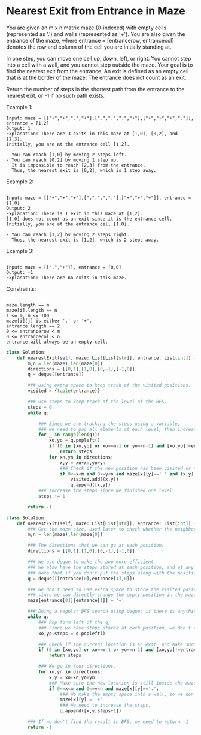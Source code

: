 # Nearest Exit from Entrance in Maze

You are given an m x n matrix maze (0-indexed) with empty cells (represented as '.') and walls (represented as '+'). You are also given the entrance of the maze, where entrance = [entrancerow, entrancecol] denotes the row and column of the cell you are initially standing at.

In one step, you can move one cell up, down, left, or right. You cannot step into a cell with a wall, and you cannot step outside the maze. Your goal is to find the nearest exit from the entrance. An exit is defined as an empty cell that is at the border of the maze. The entrance does not count as an exit.

Return the number of steps in the shortest path from the entrance to the nearest exit, or -1 if no such path exists.

Example 1:

```
Input: maze = [["+","+",".","+"],[".",".",".","+"],["+","+","+","."]], entrance = [1,2]
Output: 1
Explanation: There are 3 exits in this maze at [1,0], [0,2], and [2,3].
Initially, you are at the entrance cell [1,2].

- You can reach [1,0] by moving 2 steps left.
- You can reach [0,2] by moving 1 step up.
  It is impossible to reach [2,3] from the entrance.
  Thus, the nearest exit is [0,2], which is 1 step away.
```

Example 2:

```

Input: maze = [["+","+","+"],[".",".","."],["+","+","+"]], entrance = [1,0]
Output: 2
Explanation: There is 1 exit in this maze at [1,2].
[1,0] does not count as an exit since it is the entrance cell.
Initially, you are at the entrance cell [1,0].

- You can reach [1,2] by moving 2 steps right.
  Thus, the nearest exit is [1,2], which is 2 steps away.

```

Example 3:

```

Input: maze = [[".","+"]], entrance = [0,0]
Output: -1
Explanation: There are no exits in this maze.

```

Constraints:

```

maze.length == m
maze[i].length == n
1 <= m, n <= 100
maze[i][j] is either '.' or '+'.
entrance.length == 2
0 <= entrancerow < m
0 <= entrancecol < n
entrance will always be an empty cell.

```

```python
class Solution:
    def nearestExit(self, maze: List[List[str]], entrance: List[int]) -> int:
        m,n = len(maze),len(maze[0])
        directions = [[0,1],[1,0],[0,-1],[-1,0]]
        q = deque([entrance])

        ### Using extra space to keep track of the visited positions.
        visited = {tuple(entrance)}

        ### Use steps to keep track of the level of the BFS.
        steps = 0
        while q:

            ### Since we are tracking the steps using a variable,
            ### we need to pop all elements at each level, then increase the steps.
            for _ in range(len(q)):
                xo,yo = q.popleft()
                if (0 in [xo,yo] or xo==m-1 or yo==n-1) and [xo,yo]!=entrance:
                    return steps
                for xn,yn in directions:
                    x,y = xo+xn,yo+yn
                    ### Check if the new position has been visited or not., and only go into the unvisited ones.
                    if 0<=x<m and 0<=y<n and maze[x][y]=='.' and (x,y) not in visited:
                        visited.add((x,y))
                        q.append([x,y])
            ### Increase the steps since we finished one level.
            steps += 1

        return -1
```

```python
class Solution:
    def nearestExit(self, maze: List[List[str]], entrance: List[int]) -> int:
        ### Get the maze size, used later to check whether the neighbor is valid.
        m,n = len(maze),len(maze[0])

        ### The directions that we can go at each position.
        directions = [[0,1],[1,0],[0,-1],[-1,0]]

        ### We use deque to make the pop more efficient
        ### We also have the steps stored at each position, and at any time, if we see an exit, we simply return the steps.
        ### Note that if you don't put the steps along with the positions, you will need to keep track of the levels you are at during the search (see style2).
        q = deque([[entrance[0],entrance[1],0]])

        ### We don't need to use extra space to store the visited positions,
        ### since we can directly change the empty position in the maze to a wall.
        maze[entrance[0]][entrance[1]] = '+'

        ### Doing a regular BFS search using deque; if there is anything left in the q, we will keep doing the search
        while q:
            ### Pop form left of the q,
            ### Since we have steps stored at each position, we don't need to make a loop here (see style2 for the loop version).
            xo,yo,steps = q.popleft()

            ### Check if the current location is an exit, and make sure it is not the entrance.
            if (0 in [xo,yo] or xo==m-1 or yo==n-1) and [xo,yo]!=entrance:
                return steps

            ### We go in four directions.
            for xn,yn in directions:
                x,y = xo+xn,yo+yn
                ### Make sure the new location is still inside the maze and empty.
                if 0<=x<m and 0<=y<n and maze[x][y]=='.':
                    ### We make the empty space into a wall, so we don't visit it in the future.
                    maze[x][y] = '+'
                    ### We need to increase the steps.
                    q.append([x,y,steps+1])

        ### If we don't find the result in BFS, we need to return -1
        return -1
```
